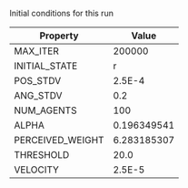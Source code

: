 Initial conditions for this run

| Property     | Value     |
|--------------|-----------|
|MAX_ITER|200000|
|INITIAL_STATE|r|
|POS_STDV|2.5E-4|
|ANG_STDV|0.2|
|NUM_AGENTS|100|
|ALPHA| 0.196349541|
|PERCEIVED_WEIGHT|6.283185307|
|THRESHOLD|20.0|
|VELOCITY|2.5E-5|